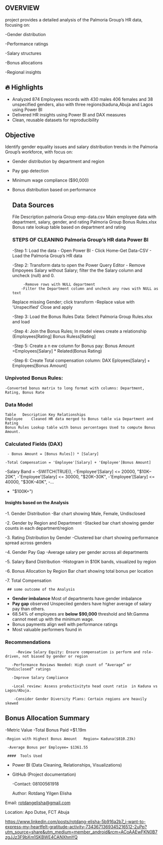 
## OVERVIEW
 project provides a detailed analysis of the Palmoria Group’s HR data, focusing on:

   -Gender distribution

   -Performance ratings

   -Salary structures

   -Bonus allocations

   -Regional insights
## 🔥 Highlights
- Analyzed  874 Employees records with 430 males 406 females and 38 unspecified genders, also with three regions(kaduna,Abuja and Lagos using Power BI
- Delivered HR insights using Power BI and DAX measures
- Clean, reusable datasets for reproducibility
##  Objective
Identify gender equality issues and salary distribution trends in the Palmoria Group’s workforce, with focus on:
- Gender distribution by department and region
- Pay gap detection
- Minimum wage compliance ($90,000)
- Bonus distribution based on performance
  ## Data Sources
    File	Description
    palmoria Group emp-data.csv	Main employee data with department, salary, gender, and rating
    Palmoria Group Bonus Rules.xlsx	Bonus rate lookup table based on department and rating

     ### STEPS OF CLEANING Palmoria Group’s HR data Power BI
  
    -Step 1: Load the data
           - Open Power BI
           - Click Home-Get Data-CSV
           - Load the Palmoria Group’s HR data
  
   -Step 2: Transform data to open the Power Query Editor 
          - Remove Empoyees Salary without Salary; filter the
   the Salary column and uncheck (null) and 0.
  
           -Remove rows with NULL department
          -Filter the Department column and uncheck any rows with NULL as text
   Replace missing Gender; click transform -Replace value with 'Unspecified'
           Close and apply
  
   -Step 3: Load the Bonus Rules Data: Select Palmoria Group Rules.xlsx and load
  
  -Step 4: Join the Bonus Rules; In model views create a relationship (Employees[Rating] Bonus Ruless[Rating]
  
   -Step 5: Create a n ew column for Bonus pay: Bonus Amount =Employees[Salary] * Related(Bonus Rating)
  
   -Step 6: Create Total compensation column: DAX Eployees[Salary] + Employees[Bonus Amount]

### Unpivoted Bonus Rules:

    -Converted bonus matrix to long format with columns: Department, Rating, Bonus Rate

   ### Data Model
    Table	Description	Key Relationships
    Employee	Cleaned HR data	merged to Bonus table via Department and Rating
    Bonus Rules	Lookup table with bonus percentages	Used to compute Bonus Amount.



### Calculated Fields (DAX)

     - Bonus Amount = [Bonus Rules]) * [Salary]

    -Total Compensation = 'Employee'[Salary] + 'Employee'[Bonus Amount]

-Salary Band = 
-SWITCH(TRUE(),
    -'Employee'[Salary] <= 20000, "$10K–20K",
    -'Employee'[Salary] <= 30000, "$20K–30K",
    -'Employee'[Salary] <= 40000, "$30K–40K",
    -...
   - "$100K+")
#### Insights based on the Analysis
  -1. Gender Distribution
    -Bar chart showing Male, Female, Undisclosed

  -2. Gender by Region and Department
     -Stacked bar chart showing gender counts in each department/region

  -3. Rating Distribution by Gender
     -Clustered bar chart showing performance spread across genders

   -4. Gender Pay Gap
       -Average salary per gender across all departments

   -5. Salary Band Distribution
    -Histogram in $10K bands, visualized by region

   -6. Bonus Allocation by Region
   Bar chart showing total bonus per location

   -7. Total Compensation
   
     ## some outcome of the Analysis
- **Gender imbalance** Most of departments have gender imbalance 
- **Pay gap** observed Unspeciied genders have higher average of salary pay than others.
- 68.54% of employees are  **below $90,000** threshold and Mr.Gamma cannot meet up with the minimum wage.
- Bonus payments align well with performance ratings
- Most valuable performers found in

### Recommendations
         -Review Salary Equity: Ensure compensation is perform and role-driven, not biased by gender or region

       -Performance Reviews Needed: High count of “Average” or “Undisclosed” ratings

       -Improve Salary Compliance

       -Local review: Assess productivityto head count ratio  in Kaduna vs Lagos/Abuja.

        -Consider Gender Diversity Plans: Certain regions are heavily skewed

 ## Bonus Allocation Summary
  -Metric	Value
   -Total Bonus Paid =$1.19m
   
    -Region with Highest Bonus Amount	Region= Kaduna($810.23k)
    
     -Average Bonus per Employee= $1361.55 

     ####  Tools Used
- Power BI (Data Cleaning, Relationships, Visualizations)
- GitHub (Project documentation)



  -Contact: 08100561918
  
  Author: Rotdang Yilgen Elisha
  
Email: rotdangelisha@gmail.com

Location: Apo Dutse, FCT Abuja

https://www.linkedin.com/posts/rotdang-elisha-5b916a2b7_i-want-to-express-my-heartfelt-gratitude-activity-7343671369345216512-2uPp?utm_source=share&utm_medium=member_android&rcm=ACoAAEwFKN0B7zgJJz3F9bXm1SKBWE4CANXhmYQ
























